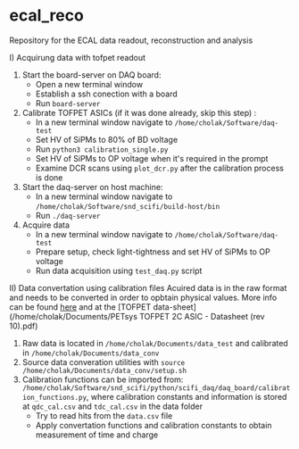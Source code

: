 # ecal_reco
Repository for the ECAL data readout, reconstruction and analysis


I)  Acquirung data with tofpet readout
  1. Start the board-server on DAQ board: 
     * Open a new terminal window
     * Establish a ssh conection with a board
     * Run ```board-server```
  2. Calibrate TOFPET ASICs (if it was done already, skip this step) :
     * In a new terminal window navigate to ```/home/cholak/Software/daq-test```
     * Set HV of SiPMs to 80% of BD voltage
     * Run ```python3 calibration_single.py```
     * Set HV of SiPMs to OP voltage when it's required in the prompt
     * Examine DCR scans using ```plot_dcr.py``` after the calibration process is done
  3. Start the daq-server on host machine: 
     * In a new terminal window navigate to ```/home/cholak/Software/snd_scifi/build-host/bin```
     * Run ```./daq-server ```
  4. Acquire data
     * In a new terminal window navigate to ```/home/cholak/Software/daq-test```
     * Prepare setup, check light-tightness and set HV of SiPMs to OP voltage
     * Run data acquisition using ```test_daq.py``` script

II) Data convertation using calibration files
Acuired data is in the raw format and needs to be converted in order to opbtain physical values. More info can be found [here](https://gitlab.cern.ch/snd-scifi/software/-/wikis/Raw-data-format) and at the [TOFPET data-sheet](/home/cholak/Documents/PETsys TOFPET 2C ASIC - Datasheet (rev 10).pdf)

  1. Raw data is located in ```/home/cholak/Documents/data_test``` and calibrated in ```/home/cholak/Documents/data_conv```
  2. Source data converation utilities with ```source /home/cholak/Documents/data_conv/setup.sh```
  3. Calibration functions can be imported from: ```/home/cholak/Software/snd_scifi/python/scifi_daq/daq_board/calibration_functions.py```, where calibration constants and information is stored at ```qdc_cal.csv``` and ```tdc_cal.csv``` in the data folder
     * Try to read hits from the ```data.csv``` file
     * Apply convertation functions and calibration constants to obtain measurement of time and charge 
